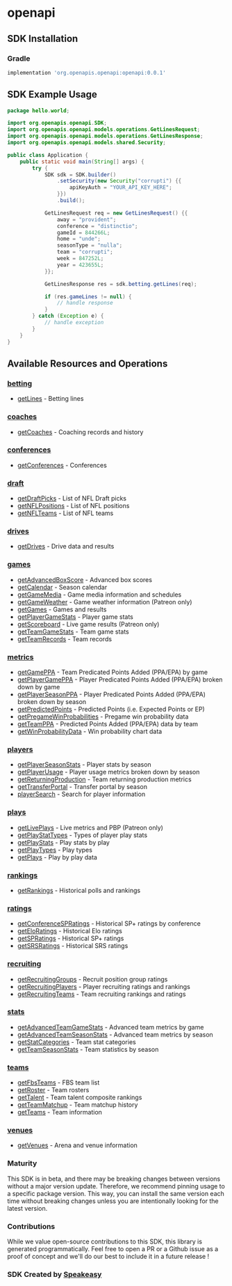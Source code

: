 # openapi

<!-- Start SDK Installation -->
## SDK Installation

### Gradle

```groovy
implementation 'org.openapis.openapi:openapi:0.0.1'
```
<!-- End SDK Installation -->

## SDK Example Usage
<!-- Start SDK Example Usage -->
```java
package hello.world;

import org.openapis.openapi.SDK;
import org.openapis.openapi.models.operations.GetLinesRequest;
import org.openapis.openapi.models.operations.GetLinesResponse;
import org.openapis.openapi.models.shared.Security;

public class Application {
    public static void main(String[] args) {
        try {
            SDK sdk = SDK.builder()
                .setSecurity(new Security("corrupti") {{
                    apiKeyAuth = "YOUR_API_KEY_HERE";
                }})
                .build();

            GetLinesRequest req = new GetLinesRequest() {{
                away = "provident";
                conference = "distinctio";
                gameId = 844266L;
                home = "unde";
                seasonType = "nulla";
                team = "corrupti";
                week = 847252L;
                year = 423655L;
            }};            

            GetLinesResponse res = sdk.betting.getLines(req);

            if (res.gameLines != null) {
                // handle response
            }
        } catch (Exception e) {
            // handle exception
        }
    }
}
```
<!-- End SDK Example Usage -->

<!-- Start SDK Available Operations -->
## Available Resources and Operations


### [betting](docs/betting/README.md)

* [getLines](docs/betting/README.md#getlines) - Betting lines

### [coaches](docs/coaches/README.md)

* [getCoaches](docs/coaches/README.md#getcoaches) - Coaching records and history

### [conferences](docs/conferences/README.md)

* [getConferences](docs/conferences/README.md#getconferences) - Conferences

### [draft](docs/draft/README.md)

* [getDraftPicks](docs/draft/README.md#getdraftpicks) - List of NFL Draft picks
* [getNFLPositions](docs/draft/README.md#getnflpositions) - List of NFL positions
* [getNFLTeams](docs/draft/README.md#getnflteams) - List of NFL teams

### [drives](docs/drives/README.md)

* [getDrives](docs/drives/README.md#getdrives) - Drive data and results

### [games](docs/games/README.md)

* [getAdvancedBoxScore](docs/games/README.md#getadvancedboxscore) - Advanced box scores
* [getCalendar](docs/games/README.md#getcalendar) - Season calendar
* [getGameMedia](docs/games/README.md#getgamemedia) - Game media information and schedules
* [getGameWeather](docs/games/README.md#getgameweather) - Game weather information (Patreon only)
* [getGames](docs/games/README.md#getgames) - Games and results
* [getPlayerGameStats](docs/games/README.md#getplayergamestats) - Player game stats
* [getScoreboard](docs/games/README.md#getscoreboard) - Live game results (Patreon only)
* [getTeamGameStats](docs/games/README.md#getteamgamestats) - Team game stats
* [getTeamRecords](docs/games/README.md#getteamrecords) - Team records

### [metrics](docs/metrics/README.md)

* [getGamePPA](docs/metrics/README.md#getgameppa) - Team Predicated Points Added (PPA/EPA) by game
* [getPlayerGamePPA](docs/metrics/README.md#getplayergameppa) - Player Predicated Points Added (PPA/EPA) broken down by game
* [getPlayerSeasonPPA](docs/metrics/README.md#getplayerseasonppa) - Player Predicated Points Added (PPA/EPA) broken down by season
* [getPredictedPoints](docs/metrics/README.md#getpredictedpoints) - Predicted Points (i.e. Expected Points or EP)
* [getPregameWinProbabilities](docs/metrics/README.md#getpregamewinprobabilities) - Pregame win probability data
* [getTeamPPA](docs/metrics/README.md#getteamppa) - Predicted Points Added (PPA/EPA) data by team
* [getWinProbabilityData](docs/metrics/README.md#getwinprobabilitydata) - Win probability chart data

### [players](docs/players/README.md)

* [getPlayerSeasonStats](docs/players/README.md#getplayerseasonstats) - Player stats by season
* [getPlayerUsage](docs/players/README.md#getplayerusage) - Player usage metrics broken down by season
* [getReturningProduction](docs/players/README.md#getreturningproduction) - Team returning production metrics
* [getTransferPortal](docs/players/README.md#gettransferportal) - Transfer portal by season
* [playerSearch](docs/players/README.md#playersearch) - Search for player information

### [plays](docs/plays/README.md)

* [getLivePlays](docs/plays/README.md#getliveplays) - Live metrics and PBP (Patreon only)
* [getPlayStatTypes](docs/plays/README.md#getplaystattypes) - Types of player play stats
* [getPlayStats](docs/plays/README.md#getplaystats) - Play stats by play
* [getPlayTypes](docs/plays/README.md#getplaytypes) - Play types
* [getPlays](docs/plays/README.md#getplays) - Play by play data

### [rankings](docs/rankings/README.md)

* [getRankings](docs/rankings/README.md#getrankings) - Historical polls and rankings

### [ratings](docs/ratings/README.md)

* [getConferenceSPRatings](docs/ratings/README.md#getconferencespratings) - Historical SP+ ratings by conference
* [getEloRatings](docs/ratings/README.md#geteloratings) - Historical Elo ratings
* [getSPRatings](docs/ratings/README.md#getspratings) - Historical SP+ ratings
* [getSRSRatings](docs/ratings/README.md#getsrsratings) - Historical SRS ratings

### [recruiting](docs/recruiting/README.md)

* [getRecruitingGroups](docs/recruiting/README.md#getrecruitinggroups) - Recruit position group ratings
* [getRecruitingPlayers](docs/recruiting/README.md#getrecruitingplayers) - Player recruiting ratings and rankings
* [getRecruitingTeams](docs/recruiting/README.md#getrecruitingteams) - Team recruiting rankings and ratings

### [stats](docs/stats/README.md)

* [getAdvancedTeamGameStats](docs/stats/README.md#getadvancedteamgamestats) - Advanced team metrics by game
* [getAdvancedTeamSeasonStats](docs/stats/README.md#getadvancedteamseasonstats) - Advanced team metrics by season
* [getStatCategories](docs/stats/README.md#getstatcategories) - Team stat categories
* [getTeamSeasonStats](docs/stats/README.md#getteamseasonstats) - Team statistics by season

### [teams](docs/teams/README.md)

* [getFbsTeams](docs/teams/README.md#getfbsteams) - FBS team list
* [getRoster](docs/teams/README.md#getroster) - Team rosters
* [getTalent](docs/teams/README.md#gettalent) - Team talent composite rankings
* [getTeamMatchup](docs/teams/README.md#getteammatchup) - Team matchup history
* [getTeams](docs/teams/README.md#getteams) - Team information

### [venues](docs/venues/README.md)

* [getVenues](docs/venues/README.md#getvenues) - Arena and venue information
<!-- End SDK Available Operations -->

### Maturity

This SDK is in beta, and there may be breaking changes between versions without a major version update. Therefore, we recommend pinning usage 
to a specific package version. This way, you can install the same version each time without breaking changes unless you are intentionally 
looking for the latest version.

### Contributions

While we value open-source contributions to this SDK, this library is generated programmatically. 
Feel free to open a PR or a Github issue as a proof of concept and we'll do our best to include it in a future release !

### SDK Created by [Speakeasy](https://docs.speakeasyapi.dev/docs/using-speakeasy/client-sdks)
